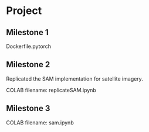 # Project 
## Milestone 1
Dockerfile.pytorch
## Milestone 2
Replicated the SAM implementation for satellite imagery.

COLAB filename: replicateSAM.ipynb

## Milestone 3
COLAB filename: sam.ipynb
